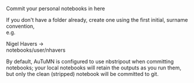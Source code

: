 Commit your personal notebooks in here  

If you don't have a folder already, create one using the first initial, surname convention,  
e.g.  

Nigel Havers ->  
notebooks/user/nhavers  


By default, AuTuMN is configured to use nbstripout when committing notebooks; your local notebooks will retain the outputs as you run them,  
but only the clean (stripped) notebook will be committed to git.  
